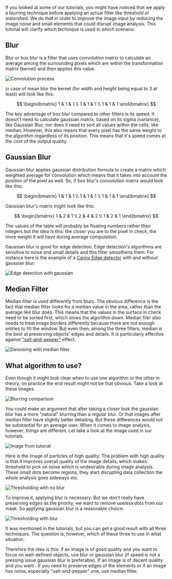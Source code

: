 If you looked at some of our tutorials, you might have noticed that we apply a blurring technique before applying an actual filter like threshold or watershed. We do that in order to improve the image input by reducing the image noise and small elements that could disrupt image analysis. This tutorial will clarify which technique is used in which scenario.

## Blur

Blur or box blur is a filter that uses convolution matrix to calculate an average among the surrounding pixels which are within the transformation matrix (kernel) and then applies this value.

![Convolution process](./images/blurring/2D_Convolution_Animation.gif)

in case of mean blur the kernel (for width and height being equal to 3 at least) will look like this:

$$
\begin{bmatrix}
1 & 1 & 1 \\
1 & 1 & 1 \\
1 & 1 & 1
\end{bmatrix}
$$

The key advantage of box blur compared to other filters is its speed. It doesn't need to calculate gaussian matrix, based on its sigma (variance), like Gaussian Blur, nor does it need to sort all values within the cells, like median.
However, this also means that every pixel has the same weight to the algorithm regardless of its position. This means that it's speed comes at the cost of the output quality.

## Gaussian Blur

Gaussian blur applies gaussian distribution formula to create a matrix which weighted average for convolution which means that it takes into account the position of the pixel as well. So, if box blur's convolution matrix would look like this:

$$
\begin{bmatrix}
1 & 1 & 1 \\
1 & 1 & 1 \\
1 & 1 & 1
\end{bmatrix}
$$

Gaussian blur's matrix might look like this:

$$
\begin{bmatrix}
1 & 2 & 1 \\
2 & 4 & 2 \\
1 & 2 & 1
\end{bmatrix}
$$

The values of the table will probably be floating numbers rather than integers but the idea is this: the closer you are to the pixel in check, the more weight it will have during average computation.

Gaussian blur is good for edge detection. Edge detection's algorithms are sensitive to noise and small details and this filter smoothens them. For instance here is the example of a [Canny Edge detector](../Features/Morphology/Canny%20Edge%20Detector.md 'internal link on canny edge detector') with and without gaussian blur:

![Edge detection with gaussian](./images/blurring/lennaCED.png)

## Median Filter

Median filter is used differently from blurs. The obvious difference is the fact that median filter looks for a median value in the area, rather than the average like blur does. This means that the values in the surface in check need to be sorted first, which slows the algorithm down. Median filer also needs to treat image borders differently because there are not enough entries to fill the window. But even then, among the three filters, median is the best at preserving objects' edges and details.
It is particularly effective against ["salt-and-pepper"](https://en.wikipedia.org/wiki/Salt-and-pepper_noise 'wikipedia link on salt and pepper') effect.

![Denoising with median filter](./images/blurring/tigersBlur.png)

## What algorithm to use?

Even though it might look clear when to use one algorithm or the other in theory, on practice the end result might not be that obvious.
Take a look at these images.

![Blurring comparison](./images/blurring/blurringComp.png)

You could make an argument that after taking a closer look the gaussian blur has a more "natural" blurring than a regular blur. Or that images after median filter have slightly better detailing. But these differences would not be substantial for an average user.
When it comes to image analysis, however, things are different. Let take a look at the image used in our tutorials.

![Image from tutorial](./images/blurring/imgTest.jpg)

Here is the image of particles of high quality. The problem with high quality is that it improves overall quality of the image details, which makes threshold to pick on noise which is undesirable during image analysis. These small dots become regions, they start disrupting data collection the whole analysis goes sideways etc.

![Thresholding with no blur](./images/blurring/isodataNoBlur.jpg)

To improve it, applying blur is necessary. But we don't really have preserving edges as the priority, we want to remove useless dots from our mask. So applying gaussian blur is a reasonable choice.

![Thresholding with blur](./images/blurring/isodataBlur.jpg)

It was mentioned in the tutorials, but you can get a good result with all three techniques. The question is, however, which of these three to use in what situation.

Therefore the idea is this: if an image is of good quality and you want to focus on well-defined objects, use blur or gaussian blur (if speed is not a pressing issue gaussian blur is preferable). If an image is of decent quality and you want . If you need to preserve edges of the elements or if an image has noise, especially "salt-and-pepper" one, use median filter.

